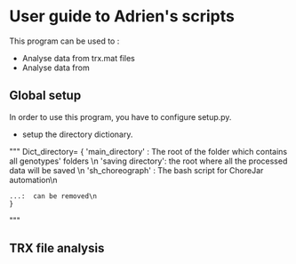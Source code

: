 # User guide to Adrien's scripts

This program can be used to : 
 - Analyse data from trx.mat files 
- Analyse data from 


## Global setup 

In order to use this program, you have to configure setup.py.

 - setup the directory dictionary.  


"""
  Dict_directory= {
    'main_directory' : The root of the folder which contains all genotypes' folders \n
    'saving directory': the root where all the processed data will be saved \n
    'sh_choreograph' : The bash script for ChoreJar automation\n 

    ...:  can be removed\n
    }



"""
## TRX file analysis 


##


